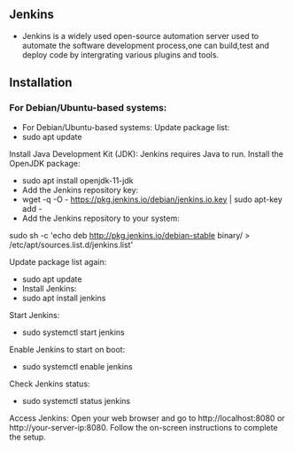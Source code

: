 ## Jenkins
- Jenkins is a widely used open-source automation server used to automate the software development process,one can build,test and deploy code by intergrating various plugins and tools.

## Installation 
### For Debian/Ubuntu-based systems:
- For Debian/Ubuntu-based systems:
    Update package list:
- sudo apt update

 Install Java Development Kit (JDK):
 Jenkins requires Java to run. Install the OpenJDK package:
- sudo apt install openjdk-11-jdk
- Add the Jenkins repository key:
- wget -q -O - https://pkg.jenkins.io/debian/jenkins.io.key | sudo apt-key add -
- Add the Jenkins repository to your system:



sudo sh -c 'echo deb http://pkg.jenkins.io/debian-stable binary/ > /etc/apt/sources.list.d/jenkins.list'

Update package list again:
- sudo apt update
- Install Jenkins:
- sudo apt install jenkins

Start Jenkins:
- sudo systemctl start jenkins

Enable Jenkins to start on boot:
- sudo systemctl enable jenkins

Check Jenkins status:
- sudo systemctl status jenkins

Access Jenkins:
Open your web browser and go to http://localhost:8080 or http://your-server-ip:8080. Follow the on-screen instructions to complete the setup.


